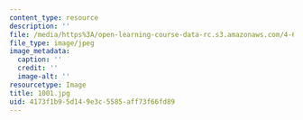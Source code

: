 ```yaml
---
content_type: resource
description: ''
file: /media/https%3A/open-learning-course-data-rc.s3.amazonaws.com/4-614-religious-architecture-and-islamic-cultures-fall-2002/4173f1b95d149e3c5585aff73f66fd89_1001.jpg
file_type: image/jpeg
image_metadata:
  caption: ''
  credit: ''
  image-alt: ''
resourcetype: Image
title: 1001.jpg
uid: 4173f1b9-5d14-9e3c-5585-aff73f66fd89
---
```

